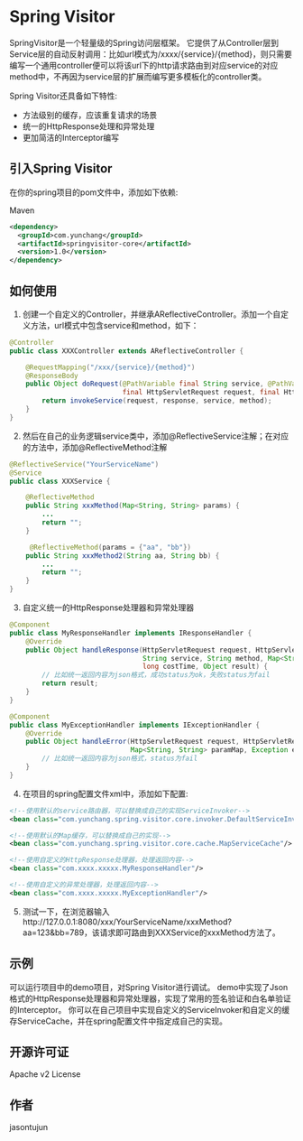 # Spring Visitor

SpringVisitor是一个轻量级的Spring访问层框架。
它提供了从Controller层到Service层的自动反射调用：比如url模式为/xxxx/{service}/{method}，则只需要编写一个通用controller便可以将该url下的http请求路由到对应service的对应method中，不再因为service层的扩展而编写更多模板化的controller类。

Spring Visitor还具备如下特性:
  - 方法级别的缓存，应该重复请求的场景
  - 统一的HttpResponse处理和异常处理
  - 更加简洁的Interceptor编写


## 引入Spring Visitor

在你的spring项目的pom文件中，添加如下依赖:

Maven

```xml
<dependency>
  <groupId>com.yunchang</groupId>
  <artifactId>springvisitor-core</artifactId>
  <version>1.0</version>
</dependency>
```


## 如何使用

1. 创建一个自定义的Controller，并继承AReflectiveController。添加一个自定义方法，url模式中包含service和method，如下：

```java
@Controller
public class XXXController extends AReflectiveController {

    @RequestMapping("/xxx/{service}/{method}")
    @ResponseBody
    public Object doRequest(@PathVariable final String service, @PathVariable final String method,
                            final HttpServletRequest request, final HttpServletResponse response) {
        return invokeService(request, response, service, method);
    }
}
```

2. 然后在自己的业务逻辑service类中，添加@ReflectiveService注解；在对应的方法中，添加@ReflectiveMethod注解

```java
@ReflectiveService("YourServiceName")
@Service
public class XXXService {

    @ReflectiveMethod
    public String xxxMethod(Map<String, String> params) {
        ...
        return "";
    }

     @ReflectiveMethod(params = {"aa", "bb"})
    public String xxxMethod2(String aa, String bb) {
        ...
        return "";
    }
}
```

3. 自定义统一的HttpResponse处理器和异常处理器

```java
@Component
public class MyResponseHandler implements IResponseHandler {
    @Override
    public Object handleResponse(HttpServletRequest request, HttpServletResponse response,
                                 String service, String method, Map<String, String> paramMap,
                                 long costTime, Object result) {
        // 比如统一返回内容为json格式，成功status为ok，失败status为fail
        return result;
    }
}
```

```java
@Component
public class MyExceptionHandler implements IExceptionHandler {
    @Override
    public Object handleError(HttpServletRequest request, HttpServletResponse response,
                              Map<String, String> paramMap, Exception exception) {
        // 比如统一返回内容为json格式，status为fail
    }
}
```

4. 在项目的spring配置文件xml中，添加如下配置:

```xml
<!--使用默认的service路由器，可以替换成自己的实现ServiceInvoker-->
<bean class="com.yunchang.spring.visitor.core.invoker.DefaultServiceInvoker"/>

<!--使用默认的Map缓存，可以替换成自己的实现-->
<bean class="com.yunchang.spring.visitor.core.cache.MapServiceCache"/>

<!--使用自定义的HttpResponse处理器，处理返回内容-->
<bean class="com.xxxx.xxxxx.MyResponseHandler"/>

<!--使用自定义的异常处理器，处理返回内容-->
<bean class="com.xxxx.xxxxx.MyExceptionHandler"/>
```

5. 测试一下，在浏览器输入http://127.0.0.1:8080/xxx/YourServiceName/xxxMethod?aa=123&bb=789，该请求即可路由到XXXService的xxxMethod方法了。


## 示例

可以运行项目中的demo项目，对Spring Visitor进行调试。
demo中实现了Json格式的HttpResponse处理器和异常处理器，实现了常用的签名验证和白名单验证的Interceptor。
你可以在自己项目中实现自定义的ServiceInvoker和自定义的缓存ServiceCache，并在spring配置文件中指定成自己的实现。


## 开源许可证

Apache v2 License


## 作者

jasontujun
